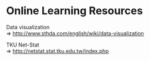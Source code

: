 # Online Learning Resources
Data visualization <br />
=> http://www.sthda.com/english/wiki/data-visualization

TKU Net-Stat <br />
=> http://netstat.stat.tku.edu.tw/index.php
